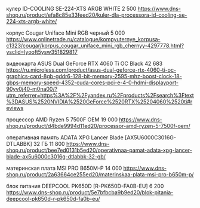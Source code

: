 кулер ID-COOLING SE-224-XTS ARGB WHITE 2 500 https://www.dns-shop.ru/product/efa8c85e33feed20/kuler-dla-processora-id-cooling-se-224-xts-argb-white/

корпус Cougar Uniface Mini RGB черный 5 000 https://www.onlinetrade.ru/catalogue/kompyuternye_korpusa-c1323/cougar/korpus_cougar_uniface_mini_rgb_chernyy-4297778.html?ysclid=lyooft5ysw351829817

видеокарта ASUS Dual GeForce RTX 4060 Ti OC Black 42 683 https://ru.microless.com/product/asus-dual-geforce-rtx-4060-ti-oc-graphics-card-8gb-gddr6-128-bit-memory-2595-mhz-boost-clock-18-gbps-memory-speed-4352-cuda-cores-pci-e-4-0-hdmi-displayport-90yv0j40-m0na00/?utm_referrer=https%3A%2F%2Fyandex.ru%2Fproducts%2Fsearch%3Ftext%3DASUS%2520NVIDIA%2520GeForce%2520RTX%25204060%2520ti#reviews

процессор AMD Ryzen 5 7500F OEM 19 000 https://www.dns-shop.ru/product/d4bde9994d11ed20/processor-amd-ryzen-5-7500f-oem/

оперативная память ADATA XPG Lancer Blade [AX5U6000C3016G-DTLABBK] 32 ГБ 11 800 https://www.dns-shop.ru/product/bee7ed0131b5ed20/operativnaa-pamat-adata-xpg-lancer-blade-ax5u6000c3016g-dtlabbk-32-gb/

материнская плата MSI PRO B650M-P 14 000 https://www.dns-shop.ru/product/2a63664ce255ed20/materinskaa-plata-msi-pro-b650m-p/

блок питания DEEPCOOL PK650D [R-PK650D-FA0B-EU] 6 200 https://www.dns-shop.ru/product/5e7bfbcba9b9ed20/blok-pitania-deepcool-pk650d-r-pk650d-fa0b-eu/
